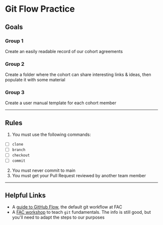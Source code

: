 # Git Flow Practice

## Goals

### Group 1

Create an easily readable record of our cohort agreements

### Group 2

Create a folder where the cohort can share interesting links & ideas, then populate it with some material

### Group 3

Create a user manual template for each cohort member

---

## Rules

1. You must use the following commands:
  - [ ] `clone`
  - [ ] `branch`
  - [ ] `checkout`
  - [ ] `commit`
2. You must never commit to main
3. You must get your Pull Request reviewed by another team member

---

## Helpful Links

- A [guide to GitHub Flow](https://docs.github.com/en/get-started/using-github/github-flow), the default git workflow at FAC
- A [FAC workshop](https://learn.foundersandcoders.com/workshops/git-workflow/) to teach `git` fundamentals. The info is still good, but you'll need to adapt the steps to our purposes

